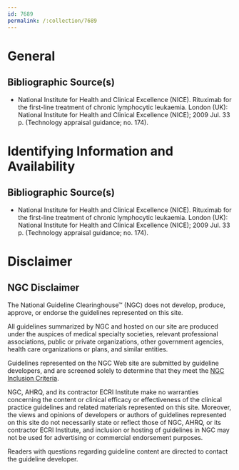 ```yaml
---
id: 7689
permalink: /:collection/7689
---
```


# General

## Bibliographic Source(s)

- National Institute for Health and Clinical Excellence (NICE). Rituximab for the first-line treatment of chronic lymphocytic leukaemia. London (UK): National Institute for Health and Clinical Excellence (NICE); 2009 Jul. 33 p. (Technology appraisal guidance; no. 174).

# Identifying Information and Availability

## Bibliographic Source(s)

- National Institute for Health and Clinical Excellence (NICE). Rituximab for the first-line treatment of chronic lymphocytic leukaemia. London (UK): National Institute for Health and Clinical Excellence (NICE); 2009 Jul. 33 p. (Technology appraisal guidance; no. 174).

# Disclaimer

## NGC Disclaimer

The National Guideline Clearinghouse™ (NGC) does not develop, produce, approve, or endorse the guidelines represented on this site.

All guidelines summarized by NGC and hosted on our site are produced under the auspices of medical specialty societies, relevant professional associations, public or private organizations, other government agencies, health care organizations or plans, and similar entities.

Guidelines represented on the NGC Web site are submitted by guideline developers, and are screened solely to determine that they meet the [NGC Inclusion Criteria](/help-and-about/summaries/inclusion-criteria).

NGC, AHRQ, and its contractor ECRI Institute make no warranties concerning the content or clinical efficacy or effectiveness of the clinical practice guidelines and related materials represented on this site. Moreover, the views and opinions of developers or authors of guidelines represented on this site do not necessarily state or reflect those of NGC, AHRQ, or its contractor ECRI Institute, and inclusion or hosting of guidelines in NGC may not be used for advertising or commercial endorsement purposes.

Readers with questions regarding guideline content are directed to contact the guideline developer.

